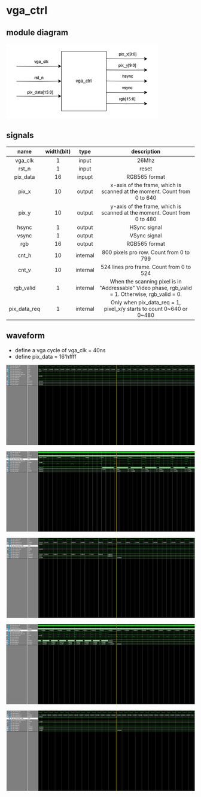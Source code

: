 # vga_ctrl

## module diagram

![vga_ctrl_module](https://github.com/KaihaoYuHW/Interfaces/blob/main/VGA/doc/vga_ctrl_module.png)

## signals

|     name     | width(bit) |   type   |                         description                          |
| :----------: | :--------: | :------: | :----------------------------------------------------------: |
|   vga_clk    |     1      |  input   |                            26Mhz                             |
|    rst_n     |     1      |  input   |                            reset                             |
|   pix_data   |     16     |  inpupt  |                        RGB565 format                         |
|    pix_x     |     10     |  output  | x-axis of the frame, which is scanned at the moment. Count from 0 to 640 |
|    pix_y     |     10     |  output  | y-axis of the frame, which is scanned at the moment. Count from 0 to 480 |
|    hsync     |     1      |  output  |                         HSync signal                         |
|    vsync     |     1      |  output  |                         VSync signal                         |
|     rgb      |     16     |  output  |                        RGB565 format                         |
|    cnt_h     |     10     | internal |           800 pixels pro row. Count from 0 to  799           |
|    cnt_v     |     10     | internal |           524 lines pro frame. Count from 0 to 524           |
|  rgb_valid   |     1      | internal | When the scanning pixel is in "Addressable" Video phase, rgb_valid = 1. Otherwise, rgb_valid = 0. |
| pix_data_req |     1      | internal | Only when pix_data_req = 1, pixel_x/y starts to count 0~640 or 0~480 |

## waveform

- define a vga cycle of vga_clk = 40ns
- define pix_data = 16'hffff

![vga_ctrl_waveform1](https://github.com/KaihaoYuHW/Verilog_VGA/blob/main/doc/vga_ctrl_waveform1.png)

![vga_ctrl_waveform2](https://github.com/KaihaoYuHW/Verilog_VGA/blob/main/doc/vga_ctrl_waveform2.png)

![vga_ctrl_waveform3](https://github.com/KaihaoYuHW/Verilog_VGA/blob/main/doc/vga_ctrl_waveform3.png)

![vga_ctrl_waveform4](https://github.com/KaihaoYuHW/Verilog_VGA/blob/main/doc/vga_ctrl_waveform4.png)

![vga_ctrl_waveform5](https://github.com/KaihaoYuHW/Verilog_VGA/blob/main/doc/vga_ctrl_waveform5.png)

